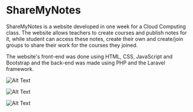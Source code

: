 # ShareMyNotes

ShareMyNotes is a website developed in one week for a Cloud Computing class. The website allows teachers to create courses and publish notes for it, while student can access these notes, create their own and create/join groups to share their work for the courses they joined.

The website's front-end was done using HTML, CSS, JavaScript and Bootstrap and the back-end was made using PHP and the Laravel framework.

![Alt Text](https://image.ibb.co/cjNhbS/Screenshot_2018_2_13_Notes_Share_My_Notes.png)

![Alt Text](https://image.ibb.co/fAE0Vn/Screenshot_2018_2_13_Account_Share_My_Notes.png)

![Alt Text](https://image.ibb.co/fjEpO7/Screenshot_2018_2_13_Note_Share_My_Notes.png)


